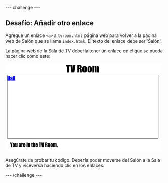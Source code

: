 \--- challenge \---

## Desafío: Añadir otro enlace

Agregue un enlace `<a>` a `tvroom.html` página web para volver a la página web de Salón que se llama `index.html`. El texto del enlace debe ser 'Salón'.

La página web de la Sala de TV debería tener un enlace en el que se pueda hacer clic como este:

![captura de pantalla](images/rooms-hall-link.png)

Asegúrate de probar tu código. Debería poder moverse del Salón a la Sala de TV y viceversa haciendo clic en los enlaces.

\--- /challenge \---